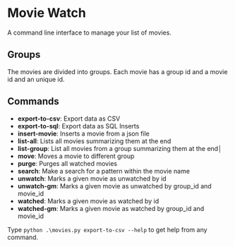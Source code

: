 # Movie Watch

A command line interface to manage your list of movies.

## Groups

The movies are divided into groups. Each movie has a group id and a movie id and an unique id.

## Commands

* **export-to-csv**: Export data as CSV
* **export-to-sql**: Export data as SQL Inserts
* **insert-movie**: Inserts a movie from a json file
* **list-all**: Lists all movies summarizing them at the end
* **list-group**: List all movies from a group summarizing them at the end│
* **move**: Moves a movie to different group
* **purge**: Purges all watched movies
* **search**: Make a search for a pattern within the movie name
* **unwatch**: Marks a given movie as unwatched by id
* **unwatch-gm**: Marks a given movie as unwatched by group_id and movie_id
* **watched**: Marks a given movie as watched by id
* **watched-gm**: Marks a given movie as watched by group_id and movie_id

Type `python .\movies.py export-to-csv --help` to get help from any command.